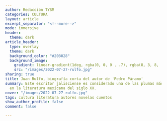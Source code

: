 ```yaml
---
author: Redacción TYSM
categories: CULTURA
layout: article
excerpt_separator: "<!--more-->"
mode: immersive
header:
  theme: dark
article_header:
  type: overlay
  theme: dark
  background_color: "#203028"
  background_image:
    gradient: linear-gradient(1deg, rgba(0, 0, 0 , .7), rgba(8, 3, 8, .9))
    src: "/images/2022-07-27-rulfo.jpg"
sharing: true
title: Juan Rulfo, biografía corta del autor de 'Pedro Páramo'
summary: Este escritor jalisciense es considerado una de las plumas más brillantes
  en la literatura mexicana del siglo XX.
cover: "/images/2022-07-27-rulfo.jpg"
tags: cultura literatura autores novelas cuentos
show_author_profile: false
comment: false

---
```

